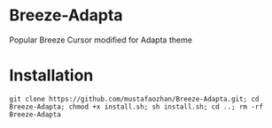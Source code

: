 # Breeze-Adapta
Popular Breeze Cursor modified for Adapta theme

# Installation

``` 
git clone https://github.com/mustafaozhan/Breeze-Adapta.git; cd Breeze-Adapta; chmod +x install.sh; sh install.sh; cd ..; rm -rf Breeze-Adapta

```

